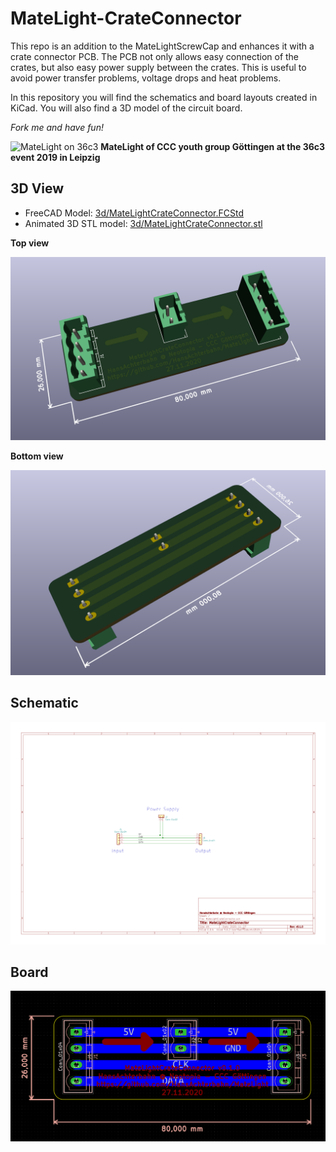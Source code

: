 # MateLight-CrateConnector

This repo is an addition to the MateLightScrewCap and enhances it with a crate connector PCB. The PCB not only allows easy connection of the crates, but also easy power supply between the crates. This is useful to avoid power transfer problems, voltage drops and heat problems.

In this repository you will find the schematics and board layouts created in KiCad. You will also find a 3D model of the circuit board.

*Fork me and have fun!*

![MateLight on 36c3](https://git.cccgoe.de/jugendgruppe/website/-/raw/master/res/pic/MateLight36c3.jpg)
**MateLight of CCC youth group Göttingen at the 36c3 event 2019 in Leipzig**


## 3D View

- FreeCAD Model: [3d/MateLightCrateConnector.FCStd](https://github.com/HansAchterbahn/MateLightCrateConnector/blob/master/3d/MateLightCrateConnector.FCStd)
- Animated 3D STL model: [3d/MateLightCrateConnector.stl](https://github.com/HansAchterbahn/MateLightCrateConnector/blob/master/3d/MateLightCrateConnector.stl)

__Top view__

![3D top view](doc/3D-Top.png)

__Bottom view__

![3D bottom view](doc/3D-Bottom.png)


## Schematic

![Schematic view](doc/Schematic.png)


## Board

![Board top view](doc/Board.png)
